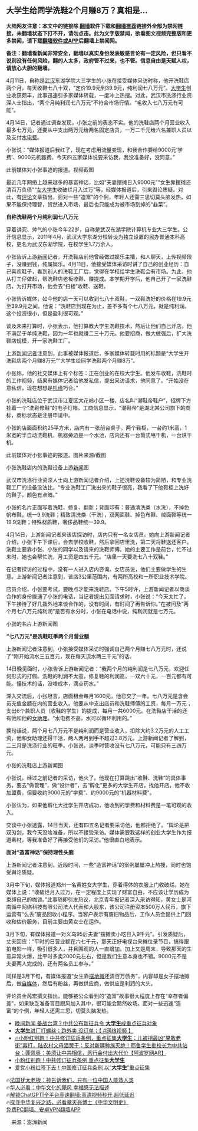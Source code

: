  <!-- 面包屑导航 --> <h2>大学生给同学洗鞋2个月赚8万？真相是…</h2> <p class="notice"><b>大陆网友注意：本文中的链接除 <a href="https://github.com/bannedbook/fanqiang" >翻墙</a>软件下载和<a href="https://github.com/killgcd/justmysocks/blob/master/README.md">翻墙推荐</a>链接外全部为禁网链接，未翻墙状态下打不开，请勿点击。此为文字版禁闻，欲看图文视频完整版和更多禁闻，请下载<a href="https://github.com/bannedbook/fanqiang">翻墙软件或APP</a>后翻墙上禁闻网。</p><p>备注：翻墙看新闻非常安全，翻墙以真实身份发表敏感言论有一定风险，但只看不说则没有任何风险，翻的人太多，政府管不过来，也不管。信息自由是天赋人权，请放心大胆的翻墙。</b></p>  <div class="entry"> <p>4月11日，自称是<a href="https://www.bannedbook.org/bnews/tag/%e6%ad%a6%e6%b1%89/" class="st_tag internal_tag" rel="tag" title="标签 武汉 下的日志">武汉</a>东湖学院大三学生的小张在接受媒体采访时称，他开洗鞋店两个月，每天收鞋七八十双，“定价19.9元到39.9元，纯利润七八万元”。<a href="https://www.bannedbook.org/bnews/tag/%e5%a4%a7%e5%ad%a6%e7%94%9f/" class="st_tag internal_tag" rel="tag" title="标签 大学生 下的日志">大学生</a>创业收获颇丰，此事迅速引多家媒体转载，一度冲上热搜。对此，武汉市洗涤行业资深人士指出，“两个月纯利润七八万元”不符合市场行情。“毛收入七八万元有可能”。</p> <p>4月14日，记者通过调查发现，小张之前的表态不实。他的洗鞋店两个月营业收入最多七万元，还要从中支出两万元给两名固定店员，一万二千元给六名兼职人员以及支付<a href="https://www.bannedbook.org/bnews/tag/%E6%B0%B4%E7%94%B5%E8%B4%B9/" class="st_tag internal_tag" rel="tag" title="标签 水电费 下的日志">水电费</a>。</p> <p>小张说：“媒体报道后我红了，现在考虑用流量变现，和我合作要给9000元‘学费’、9000元机器费。今天四五家媒体说要采访我，我没准备好，没同意。”</p> <p>此前媒体对小张事迹的报道。视频截图</p> <p>最近几年网络上越来越多的暴富神话，比如“夫妻摆摊日入9000元”“女生靠摆摊还清百万负债”“<a href="https://www.bannedbook.org/bnews/tag/%e5%a5%b3%e5%a4%a7%e5%ad%a6%e7%94%9f/" class="st_tag internal_tag" rel="tag" title="标签 女大学生 下的日志">女大学生</a>收破烂月入过万”等，经媒体报道后，引来舆论质疑。对此，有<span class='wp_keywordlink_affiliate'><a href="https://www.bannedbook.org/bnews/comments/" title="新闻评论" target="_blank">评论</a></span>文章指出，面对一些“造富”的个例，年轻人还需三思切莫头脑发热。如果不能保持理智，贸然进入市场，最后也只能成为被市场割掉的“韭菜”。</p> <p><strong>自称洗鞋两个月纯利润七八万元</strong></p> <p>穿着讲究、帅气的小张今年22岁，自称是武汉东湖学院计算机专业大三学生。公开信息显示，2011年4月，武汉大学东湖分校转设为独立设置的民办普通本科高校，更名为武汉东湖学院，在校学生1.7万余人。</p> <p>小张告诉上游<span class='wp_keywordlink_affiliate'><a href="https://www.bannedbook.org/" title="新闻">新闻</a></span>记者，开洗鞋店前他曾经做过娱乐主播，和人聊天，上传视频段子，没赚到钱，纯属娱乐。4月11日，他接受媒体采访时讲了自己的创业经历：自己喜欢鞋子，看到别人的洗鞋工厂后，觉得在学校给学生洗鞋会有市场。为此，他从打工仔做起，帮洗鞋店老板收鞋、赚提成。本学期开学后，他自己开了一家洗鞋店，为打开市场，他会去“扫楼”收鞋、送鞋。</p> <p>小张告诉媒体，如今他的店一天可以收到七八十双鞋，一双鞋洗好的价格在19.9元至39.9元之间。他说：“洗鞋店到现在为止，差不多有个七八万元，就是纯利润。这个投资很小，但是盈利很可观。”</p> <p>谈及未来打算时，小张表示，他打算教大学生洗鞋技术，然后让他们自己开店。他不满足于单纯洗鞋，因为一年也就赚二三十万元。他要招商，做大做强后，扩大洗鞋店规模，开一家洗鞋工厂。</p> <p>上游<a href="https://www.bannedbook.org/bnews/tag/%E6%96%B0%E9%97%BB%E8%AE%B0%E8%80%85/" class="st_tag internal_tag" rel="tag" title="标签 新闻记者 下的日志">新闻记者</a>注意到，此事被媒体报道后，多家媒体转载时用的标题是“大学生开洗鞋店两个月赚8万元”“大学生给同学洗鞋两个月赚8万”。</p> <p>小张称，他的社交媒体上有个标签：正在创业的在校大学生。他发布收鞋，洗鞋时的工作视频，结果有媒体记者给他发私信，提出采访请求，他同意了。“开始没在意私信，现在想想是<span class='wp_keywordlink'><a href="https://www.bannedbook.org/forum11/topic248.html" title="禁片：情为何物？生死相许？自由电影《机缘》下载、在线观看" target="_blank">机缘</a></span>巧合。”</p> <p>小张的洗鞋店位于武汉市江夏区大花岭小区一楼，店名叫“潮鞋帝鞋户”，招牌下方挂着一个“洗鞋修鞋”的电子灯箱。工商信息显示，“潮鞋帝”是湖北某公司旗下的商标，商标状态是注册申请中。</p> <p>小张的店面面积约25平方米，店内有一张前台桌子，两个鞋柜，一台约1米高，1米宽的半自动洗鞋机，机器旁边是一个水池，店内还有一台筒式甩干机，一台烘干机。</p> <p>此前媒体对小张事迹的报道。图片来源/截图</p> <p>小张洗鞋店内的洗鞋设备上游<a href="https://www.bannedbook.org/bnews/tag/%E6%96%B0%E9%97%BB/" class="st_tag internal_tag" rel="tag" title="标签 新闻 下的日志">新闻</a>图</p> <p>武汉市洗涤行业资深人士向上游新闻记者介绍，上述洗鞋设备较为简陋，和专业洗鞋工厂的设备没法比。“专业洗鞋工厂洗出来的鞋子很亮，我看了下他鞋柜上洗好的鞋子，颜色有点暗。”</p> <p>小张的名片正面写着洗鞋、修复、翻新；背面印有：普通清洗类（水洗），不掉色帆布鞋，统一9.9洗鞋；精致清洗类（干洗），双网面鞋、掉色布鞋、绒面鞋等统一19.9洗鞋；特殊材质鞋，奢侈品鞋统一39.9。</p>  <p>4月14日，上游新闻记者来该店探访时，店内只有一名女店员。她向上游新闻记者介绍，小张下午下课后，会去学校收鞋，然后拿回店里洗，第二天将鞋送还客户。洗鞋主要靠小张、小张的同学以及请来的洗鞋师傅。她的主要工作是前台，忙不过来时，她也会帮忙洗，月工资是四五千元。“店里一天要洗七八十双鞋。”</p> <p>在记者探访的过程中，没有一人进入店内咨询。女店员说，他们主要做学生的生意。上游新闻记者注意到，该店3公里范围内，有两所高校和一所职业技术学院。</p> <p>店员介绍，小张要考试，要晚点才能来洗鞋店。下午5时许，上游新闻记者以商谈合作的身份拨通了小张的电话，当记者提出见面请求时，小张说：“今天太忙了，下午接待了好几拨外地来谈合作的，没有时间，有时间了再告诉你。”在被问及“两个月七八万元纯利润”是否有水分时，小张在电话中说，纯利润就是七万元。</p> <p>小张的名片上游新闻图</p> <p><strong>“七八万元”是洗鞋旺季两个月营业额</strong></p> <p>上游新闻记者注意到，小张接受媒体采访时强调自己两个月赚七八万元时，还说了“刚开始流水三五百元，现在每天流水两三千元”的话。</p> <p>14日晚见面时，小张告诉上游新闻记者：“我两个月的纯利润是七八万元，欢迎任何形式的打假。洗鞋的利润不太高，修复鞋的利润高，一双六十元，一百元都有可能。懂技术的话，没啥成本，滴点药水。”</p> <p>深入交流后，小张坦言，店面租金每月1600元，他已交了一年。七八万元是含会员充值金额在内的营业收入。他要从中支出店员和洗鞋师傅的工资，每月一万元；支出6个兼职人员（收鞋的学生）的提成，每月一共6000元。在洗鞋店干活的还有他和他的<a href="https://www.bannedbook.org/bnews/tag/%e5%a5%b3%e5%8a%a9%e7%90%86/" class="st_tag internal_tag" rel="tag" title="标签 女助理 下的日志">女助理</a>。“水电费不高，水可以循环利用的。”</p> <p>换句话说，两个月七八万元不是纯利润而是营业收入，扣除大约3.2万元的人工工资，他和女助理还得干活，两人两月到手不超过3.8万元。上游新闻记者了解到，二三月是洗涤行业的旺季。小张说，淡季时营收没有七八万元，可能只有三四万元。</p>  <p>小张的洗鞋店上游新闻图</p> <p>小张说，经过之前记者的采访，他火了。他现在打算跳出“收鞋、洗鞋”的具体事务，要去“做管理”，做“设计者”，去“孵化”更多的大学生开店。找他开店，他不收加盟费，但要收约9000元的“学费”、约9000元的“机器材料费”。</p> <p>小张认为，如果他孵化大批学生开店成功，他收到的学费和材料费是一笔可观的收入。</p> <p>交谈中小张透露，14日当天，还有四五名记者要采访他，他都拒绝了。“舆论是把双刃剑，我今天没啥准备，所以不接受采访。媒体需要我这样的创业大学生作为报道素材，等我准备好了再接受他们的采访。”他很直白地表示。</p> <p><strong>面对“造富神话”保持理性头脑</strong></p> <p>上游新闻记者注意到，近段时间，一些“造富神话”的案例屡屡冲上热搜，同时也饱受舆论质疑。</p> <p>3月中下旬，媒体报道郑州一名黄姓女大学生，穿着得体的衣服上门收破烂。她在媒体上说：“收破烂月入过万，在一定程度上实现了财富自由，不应该让学历成为束缚自己的枷锁。”此事随即引发热议，北京青年报记者深入采访得知，黄女士是河南循中网络科技有限公司法人代表和大股东，该公司注册资本500万人民币，旗下运营有“么丢”废品回收小程序。当客户表示有废旧物品后，工作人员会提供上门回收和估价服务，目前主要由黄女士在运作。</p> <p>3月下旬，有媒体报道一对义乌95后夫妻“摆摊卖小吃日入9千元”。引发质疑后，丈夫回应：“平时的日营业额在六七千元，那天正好电视台来摊位录节目，搞得跟拍电影一样，吸引很多人，并且围观的人一直增加。加上又是周末，导致那天的生意异常火爆，比平时多卖2000元左右，但是我们生意本身也不错。9000元不是夫妻两人完成的，还有两名员工参与。”</p> <p>同样是3月下旬，有媒体报道“女生靠<a href="https://www.bannedbook.org/bnews/tag/%e6%91%86%e5%9c%b0%e6%91%8a/" class="st_tag internal_tag" rel="tag" title="标签 摆地摊 下的日志">摆地摊</a>还清百万债务”，内容却是女子摆地摊后，做<a href="https://www.bannedbook.org/bnews/tag/%e8%87%aa%e5%aa%92%e4%bd%93/" class="st_tag internal_tag" rel="tag" title="标签 自媒体 下的日志">自媒体</a>，然后有粉丝，再做供应商，做供应是利润的大头。</p>  <p>评论员金芮宏撰文指出，能够被公众看到的“造富”故事很大程度上存在“幸存者偏差”，如果缺乏准备盲目跟风加入其中，很可能会黯然收场。面对一些迅速“造富”的个例，年轻人还需三思，切莫头脑发热。</p> <!--<div id="taboola-mid-1"></div>--><ul class='op-related-articles' title='相关阅读'> <li><a href='https://www.bannedbook.org/bnews/bannedvideo/20230414/1872135.html' target='_blank'>晚间新闻   备战台湾？中共公布新征兵令 <b>大学生</b>成重点征兵对象</a></li> <li><a href='https://www.bannedbook.org/bnews/bannedvideo/20230414/1872093.html' target='_blank'><b>大学生</b>进厂打螺丝；跑外卖 没订单；【 #网络视频 】</a></li> <li><a href='https://www.bannedbook.org/bnews/bannedvideo/20230414/1871947.html' target='_blank'>🔥小粉红别跑！中共修订征兵条例，重点征集<b>大学生</b>；儿被拐最凶“果敢老街”毒打，陆农村父母泪哭干；反对新疆种族灭绝！耶鲁学生批校长为中共站台；蓬佩奥：美须让中共相信，恶行会付出大代价【阿波罗网AR】</a></li> <li><a href='https://www.bannedbook.org/bnews/cnnews/20230413/1871809.html' target='_blank'>小粉红别跑！中共修订征兵条例 重点征集<b>大学生</b></a></li> <li><a href='https://www.bannedbook.org/bnews/comments/20230413/1871733.html' target='_blank'>爱党小粉红签下去！中国修订征兵条例 以“<b>大学生</b>”重点征集</a></li> </ul> <p class="texttj"> 🔥<a href="https://www.bannedbook.org/bnews/ssgc/20230219/1850782.html" target="_blank">法国犹太老板：神告诉我们，只有一位中国人能救人类</a><br/> 🔥<a href="https://www.bannedbook.org/bnews/comments/20220220/1694796.html" target="_blank">华人必看：中华文化的飓风 幸福感无法描述</a><br/> 🔥<a href="https://github.com/bannedbook/fanqiang/wiki/V2ray%E6%9C%BA%E5%9C%BA" target="_blank">解锁ChatGPT|全平台高速翻墙:高清视频秒开,超低延迟</a><br/> 🔥<a href="https://www.bannedbook.org/bnews/comments/20220808/1768773.html" target="_blank">探寻中华复兴之路，必看章天亮博士《中华文明史》</a><br/> <a href="https://github.com/bannedbook/fanqiang/wiki/%E7%A6%81%E9%97%BB%E7%BD%91%E5%AE%89%E5%8D%93%E7%BF%BB%E5%A2%99%E6%96%B0%E9%97%BBAPP" target="_blank">免费PC翻墙、安卓VPN翻墙APP</a><br/> </p><p class="src-info">　来源：澎湃新闻 </p><a name='sharetosocial'></a> <div style="margin-bottom:5px;padding-bottom:5px;clear:both"> <div id="archive-pix-1" class="banner-ads"> <!-- AuctionX Display platform tag START --> <div id="27602x728x90x621x_ADSLOT1" clicktrack="%%CLICK_URL_ESC%%"></div>  <!-- AuctionX Display platform tag END --> </div> <div id="archive-pix-2" class="banner-ads"> <!-- AuctionX Display platform tag START --> <div id="27556x300x250x621x_ADSLOT1" clicktrack="%%CLICK_URL_ESC%%" style="margin:0 auto;text-align:center"></div>  <!-- AuctionX Display platform tag END --> </div> </div>  <div id="archive-pix-1" class="banner-ads"> <!-- AuctionX Display platform tag START --> <div id="27603x728x90x621x_ADSLOT1" clicktrack="%%CLICK_URL_ESC%%"></div>  <!-- AuctionX Display platform tag END --> </div> </div><!--END ENTRY--> 